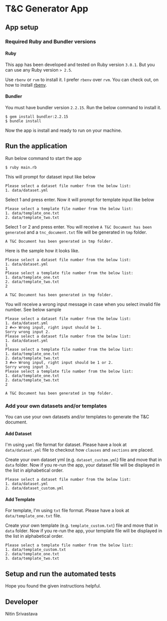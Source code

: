 # T&C Generator App

## App setup 
### Required Ruby and Bundler versions
#### Ruby
This app has been developed and tested on Ruby version `3.0.1`.
But you can use any Ruby version `> 2.5`.

Use `rbenv` or `rvm` to install it. I prefer `rbenv` over `rvm`. You can check out, on how to install [rbenv](https://github.com/rbenv/rbenv).

#### Bundler
You must have bundler version `2.2.15`. Run the below command to install it.
```
$ gem install bundler:2.2.15
$ bundle install
```
Now the app is install and ready to run on your machine.

## Run the application
Run below command to start the app

```
$ ruby main.rb
```
This will prompt for dataset input like below
```
Please select a dataset file number from the below list:
1. data/dataset.yml
```
Select 1 and press enter. Now it will prompt for template input like below
```
Please select a template file number from the below list:
1. data/template_one.txt
2. data/template_two.txt
```
Select 1 or 2 and press enter. You will receive `A T&C Document has been generated` and a `tnc_document.txt` file will be generated in `tmp` folder.
```
A T&C Document has been generated in tmp folder.
```
Here is the sample how it looks like.
```
Please select a dataset file number from the below list:
1. data/dataset.yml
1
Please select a template file number from the below list:
1. data/template_one.txt
2. data/template_two.txt
2

A T&C Document has been generated in tmp folder.
```
You will receive a wrong input message in case when you select invalid file number. See below sample
```
Please select a dataset file number from the below list:
1. data/dataset.yml
2 #=> Wrong input, right input should be 1.
Sorry wrong input 2.
Please select a dataset file number from the below list:
1. data/dataset.yml
1
Please select a template file number from the below list:
1. data/template_one.txt
2. data/template_two.txt
3 #=> Wrong input, right input should be 1 or 2.
Sorry wrong input 3.
Please select a template file number from the below list:
1. data/template_one.txt
2. data/template_two.txt
2

A T&C Document has been generated in tmp folder.
```
### Add your own datasets and/or templates
You can use your own datasets and/or templates to generate the T&C document.
#### Add Dataset
I'm using `yaml` file format for dataset. Please have a look at `data/dataset.yml` file to checkout how `clauses` and `sections` are placed.

Create your own dataset yml (e.g. `dataset_custom.yml`) file and move that in `data` folder. Now if you re-run the app, your dataset file will be displayed in the list in alphabetical order.

```
Please select a dataset file number from the below list:
1. data/dataset.yml
2. data/dataset_custom.yml
```
#### Add Template
For template, I'm using `txt` file format. Please have a look at `data/template_one.txt` file.

Create your own template (e.g. `template_custom.txt`) file and move that in `data` folder. Now if you re-run the app, your template file will be displayed in the list in alphabetical order.
```
Please select a template file number from the below list:
1. data/template_custom.txt
2. data/template_one.txt
3. data/template_two.txt
```
## Setup and run the automated tests

Hope you found the given instructions helpful.

## Developer
Nitin Srivastava
